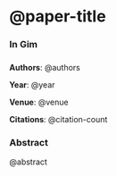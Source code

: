 # @paper-title
### In Gim
### 

**Authors**: @authors

**Year**: @year

**Venue**: @venue

**Citations**: @citation-count

### Abstract
@abstract